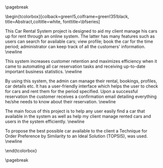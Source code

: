 
\pagebreak


\begin{tcolorbox}[colback=green!5,colframe=green!35!black,
title=Abstract,coltitle=white,
fonttitle=\bfseries]

This Car Rental System project is designed to aid my client manage his cars up for rent through an 
online system. The latter has many features such as users can search for available cars; view profile; book the car 
for the time period; administrator can keep track of all the customers' information. \newline

This system increases customer retention and maximizes efficiency when it came to automating all car reservation tasks 
and receiving up-to-date important business statistics. \newline

By using this system, the admin can manage their rental, bookings, profiles, car details etc. It has a user-friendly interface 
which helps the user to check for cars and rent them for the period specified. Upon a successful reservation the customer 
receives a confirmation email detailing everything he/she needs to know about their reservation. \newline

The main focus of this project is to help any user  easily find a car that
available in the system as well as help my client manage rented cars and users in the system efficiently. \newline

To propose the best possible car available to the client a Technique for Order Preference by Similarity to an Ideal Solution
(TOPSIS), was used. \newline


\end{tcolorbox}

\pagebreak
